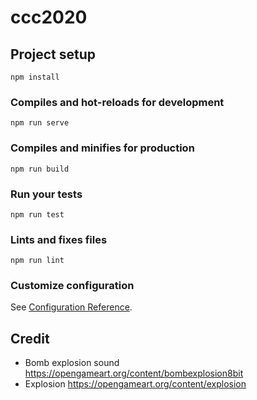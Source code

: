 # ccc2020

## Project setup
```
npm install
```

### Compiles and hot-reloads for development
```
npm run serve
```

### Compiles and minifies for production
```
npm run build
```

### Run your tests
```
npm run test
```

### Lints and fixes files
```
npm run lint
```

### Customize configuration
See [Configuration Reference](https://cli.vuejs.org/config/).

## Credit
- Bomb explosion sound
  https://opengameart.org/content/bombexplosion8bit
- Explosion
  https://opengameart.org/content/explosion
